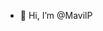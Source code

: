 - 👋 Hi, I’m @MavilP

<!---
MavilP/MavilP is a ✨ special ✨ repository because its `README.md` (this file) appears on your GitHub profile.
You can click the Preview link to take a look at your changes.
--->
